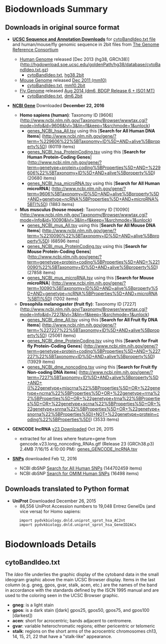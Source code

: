 # Biodownloads Summary

## Downloads in original source format
* [**UCSC Sequence and Annotation Downloads**](http://hgdownload.cse.ucsc.edu/downloads.html) for 
  [cytoBandIdeo.txt file](#cytobandideotxt) and human/mouse/fly genomic sequence in 2bit files from
  [The Genome Reference Consortium](http://www.ncbi.nlm.nih.gov/projects/genome/assembly/grc/)
  * <a name="top"></a>
    [Human Genome](http://hgdownload.soe.ucsc.edu/goldenPath/hg38/database/) released 
    [Dec 2013 (hg38, GRCh38)] (http://hgdownload.soe.ucsc.edu/goldenPath/hg38/database/cytoBandIdeo.txt.gz)
    * [cytoBandIdeo.txt](./UCSC/hg38/cytoBandIdeo.txt),
      [hg38.2bit](http://hgdownload.cse.ucsc.edu/goldenPath/hg38/bigZips/)
  * <a name="top"></a>
    [Mouse Genome](http://hgdownload.soe.ucsc.edu/goldenPath/mm10/database/) released 
    [Dec 2011 (mm10)](http://hgdownload.soe.ucsc.edu/goldenPath/mm10/database/cytoBandIdeo.txt.gz)
    * [cytoBandIdeo.txt](./UCSC/mm10/cytoBandIdeo.txt), 
      [mm10.2bit](http://hgdownload.cse.ucsc.edu/goldenPath/mm10/bigZips/)
  * <a name="top"></a>
    [Fly Genome](http://hgdownload.soe.ucsc.edu/goldenPath/dm6/database/) released 
    [Aug 2014 (dm6, BDGP Release 6 + ISO1 MT)](http://hgdownload.soe.ucsc.edu/goldenPath/dm6/database/cytoBandIdeo.txt.gz)
    * [cytoBandIdeo.txt](./UCSC/dm6/cytoBandIdeo.txt),
      [dm6.2bit](http://hgdownload.cse.ucsc.edu/goldenPath/dm6/bigZips/)
* [**NCBI Gene**](http://www.ncbi.nlm.nih.gov/gene/) Downloaded **December 22, 2016**
  * **Homo sapiens (human)**: Taxonomy ID [9606]
    (http://www.ncbi.nlm.nih.gov/Taxonomy/Browser/wwwtax.cgi?mode=Info&id=9606&lvl=3&lin=f&keep=1&srchmode=1&unlock)
    * [genes_NCBI_hsa_All.tsv](./NCBI/genes_NCBI_hsa_All.tsv) using this
      [**Search for All Human DNA Items**]
      (http://www.ncbi.nlm.nih.gov/gene/?term=%229606%22%5BTaxonomy+ID%5D+AND+alive%5Bproperty%5D)
      (60119 items)
    * [genes_NCBI_hsa_ProteinCoding.tsv](./NCBI/genes_NCBI_hsa_ProteinCoding.tsv) using this
      [**Search for Human Protein-Coding Genes**]
      (http://www.ncbi.nlm.nih.gov/gene/?term=genetype+protein+coding%5BProperties%5D+AND+%229606%22%5BTaxonomy+ID%5D+AND+alive%5Bproperty%5D)
      (20680 items) 
    * [genes_NCBI_hsa_microRNA.tsv](./NCBI/genes_NCBI_hsa_microRNA.tsv) using this
      [**Search for All Human microRNA**]
      (http://www.ncbi.nlm.nih.gov/gene/?term=9606%5BTaxonomy+ID%5D+AND+alive%5Bproperty%5D+AND+genetype+ncRNA%5BProperties%5D+AND+microRNA%5BTI%5D)
      (1883 items) 
  * **Mus musculus (house mouse)**: Taxonomy ID [10090]
    (http://www.ncbi.nlm.nih.gov/Taxonomy/Browser/wwwtax.cgi?mode=Info&id=10090&lvl=3&lin=f&keep=1&srchmode=1&unlock)
    * [genes_NCBI_mus_All.tsv](./NCBI/genes_NCBI_mus_All.tsv) using this
      [**Search for All Mouse DNA Items**]
      (http://www.ncbi.nlm.nih.gov/gene/?term=%2210090%22%5BTaxonomy+ID%5D+AND+alive%5Bproperty%5D)
      (68596 items) 
    * [genes_NCBI_mus_ProteinCoding.tsv](./NCBI/genes_NCBI_mus_ProteinCoding.tsv) using this
      [**Search for Mouse Protein-Coding Genes**]
      (http://www.ncbi.nlm.nih.gov/gene/?term=genetype+protein+coding%5BProperties%5D+AND+%2210090%22%5BTaxonomy+ID%5D+AND+alive%5Bproperty%5D)
      (27858 items) 
    * [genes_NCBI_mus_microRNA.tsv](./NCBI/genes_NCBI_mus_microRNA.tsv) using this
      [**Search for Mouse microRNA**]
      (http://www.ncbi.nlm.nih.gov/gene/?term=10090%5BTaxonomy+ID%5D+AND+alive%5Bproperty%5D+AND+genetype+ncRNA%5BProperties%5D+AND+microRNA%5BTI%5D)
      (1202 items) 
  * **Drosophila melanogaster (fruit fly)**: Taxonomy ID [7227]
    (http://www.ncbi.nlm.nih.gov/Taxonomy/Browser/wwwtax.cgi?mode=Info&id=7227&lvl=3&lin=f&keep=1&srchmode=1&unlock)
    * [genes_NCBI_dme_All.tsv](./NCBI/genes_NCBI_dme_All.tsv) using this
      [**Search for All Fruit fly DNA Items**]
      (http://www.ncbi.nlm.nih.gov/gene/?term=%227227%22%5BTaxonomy+ID%5D+AND+alive%5Bproperty%5D)
      (25061 items) 
    * [genes_NCBI_dme_ProteinCoding.tsv](./NCBI/genes_NCBI_dme_ProteinCoding.tsv) using this
      [**Search for Fruit fly Protein-Coding Genes**]
      (http://www.ncbi.nlm.nih.gov/gene/?term=genetype+protein+coding%5BProperties%5D+AND+%227227%22%5BTaxonomy+ID%5D+AND+alive%5Bproperty%5D)
      (13929 items) 
    * [genes_NCBI_dme_noncoding.tsv](./NCBI/genes_NCBI_dme_noncoding.tsv) using this
      [**Search for Fruit fly Non-coding DNA items**]
      (http://www.ncbi.nlm.nih.gov/gene/?term=7227%5BTaxonomy+ID%5D+AND+alive%5Bproperty%5D+AND+((%22genetype+miscrna%22%5BProperties%5D+OR+%22genetype+ncrna%22%5BProperties%5D+OR+%22genetype+rrna%22%5BProperties%5D+OR+%22genetype+trna%22%5BProperties%5D+OR+%22genetype+scrna%22%5BProperties%5D+OR+%22genetype+snrna%22%5BProperties%5D+OR+%22genetype+snorna%22%5BProperties%5D)+NOT+%22genetype+protein+coding%22%5BProperties%5D))
      (3533 items) 

* **GENCODE lncRNA** [v23 Downloaded](ftp://ftp.sanger.ac.uk/pub/gencode/Gencode_human/release_23/) Oct 26, 2015
  * extracted for all lines where feature=gene from gencode.v23.long_noncoding_RNAs.gtf 
    (Release 23 (GRCh38.p3) 2.4MB 7/16/15 4:10:00 PM):
    [genes_GENCODE_lncRNA.tsv](./GENCODE/genes_GENCODE_lncRNA.tsv)

* [**SNPs**](http://learn.genetics.utah.edu/content/pharma/snips/) downloaded Feb 12, 2016   
  * NCBI dbSNP [Search for All Human SNPs](http://www.ncbi.nlm.nih.gov/snp/?term=%22Homo+sapiens%22%5BOrganism%5D+AND+snp%5BSnp_Class%5D) 
   (144702459 items)
  * NCBI dbSNP [Search for OMIM Human SNPs](http://www.ncbi.nlm.nih.gov/snp/?term=%22Homo+sapiens%22%5BOrganism%5D+AND+snp%5BSnp_Class%5D+AND+AND+snp_omim%5BFilter%5D) 
   (16498 items)

## Downloads translated to Python format
* **UniProt** Downloaded December 26, 2015
  * 86,556 UniProt Accession numbers to 19,048 Entrez GeneIDs (and vice versa) for Homo sapiens:    
  ```
     import pydvkbiology.dnld.uniprot_sprot_hsa_AC2nt
     import pydvkbiology.dnld.uniprot_sprot_hsa_GeneID2ACs
  ```

# Biodownloads Details

## <a name="cytoBandIdeo"></a>cytoBandIdeo.txt

The *Ideo* file underlies the graphic display of the cytoband data in the small ideogram graphic above the main UCSC Browser display. Items in the last column (e.g. gneg, gpos, gvar, stalk, acen, etc.) are the names of the band in accordance with the standards defined by the ISCN 1995 manual and are used to the coloring seen in the UCSC Browser graphic.

* **gneg**: is a light stain
* **gpos**: is a dark stain ([dark] gpos25, gpos50, gpos75, and gpos100 [darkest])
* **acen**: short for acrocentric; bands adjacent to centromere.
* **gvar**: variable heterochromatic regions; either pericentric or telomeric
* **stalk**: regions on the short arms of the acrocentric chromosomes ch13, 14, 15, 21, 22 that have a "stalk-like" appearance.

